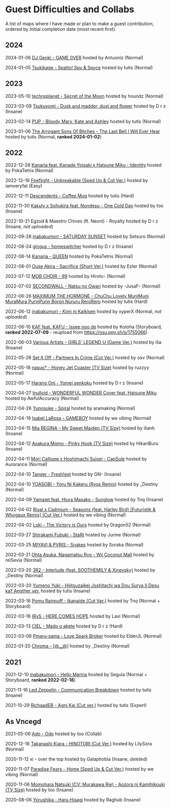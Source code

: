 # Guest Difficulties and Collabs

A list of maps where I have made or plan to make a guest contribution, ordered by initial completion date (most recent first).

## 2024

2024-01-06 [DJ Genki - GAME 0VER](https://osu.ppy.sh/b/4442435) hosted by Antuoniz (Normal)

2024-01-05 [Tsukikage - Spatto! Spy & Spyce](https://osu.ppy.sh/b/4441563) hosted by tutis (Normal)

## 2023

2023-05-10 [technoplanet - Secret of the Moon](https://osu.ppy.sh/b/4134840) hosted by houndz (Normal)

2023-03-08 [Tsukuyomi - Dusk and madder, dust and flower](https://osu.ppy.sh/b/4045801) hosted by D r z (Insane)

2023-02-14 [PUP - Bloody Mary, Kate and Ashley](https://osu.ppy.sh/b/4014006) hosted by tutis (Normal)

2023-01-06 [The Arrogant Sons Of Bitches - The Last Bell I Will Ever Hear](https://osu.ppy.sh/b/3957557) hosted by tutis (Normal, **ranked 2024-01-02**)

## 2022

2022-12-28 [Kanaria feat. Kanade Yoisaki x Hatsune Miku - Identity](https://osu.ppy.sh/b/3945443) hosted by PokaTetris (Normal)

2022-12-16 [Fireflight - Unbreakable (Sped Up & Cut Ver.)](https://osu.ppy.sh/b/3927285) hosted by iamveryfat (Easy)

2022-12-11 [Descendents - Coffee Mug](https://osu.ppy.sh/b/3920609) hosted by tutis (Hard)

2022-11-30 [Kakuly x Sohukira feat. Nondesu - One Cold Day](https://osu.ppy.sh/b/3905862) hosted by too (Insane)

2022-10-21 Egzod & Maestro Chives (ft. Neoni) - Royalty hosted by D r z (Insane, *not uploaded*)

2022-09-28 [inabakumori - SATURDAY SUNSET](https://osu.ppy.sh/b/3817128) hosted by Setsuro (Normal)

2022-08-24 [gingus - homeswitcher](https://osu.ppy.sh/b/3769709) hosted by D r z (Insane)

2022-08-14 [Kanaria - QUEEN](https://osu.ppy.sh/b/3752851) hosted by PokaTetris (Normal)

2022-08-01 [Ouse Akira - Sacrifice (Short Ver.)](https://osu.ppy.sh/b/3732624) hosted by Ezler (Normal)

2022-07-12 [MOB CHOIR - 99](https://osu.ppy.sh/b/3702851) hosted by Hiroto- (Normal)

2022-07-02 [SECONDWALL - Natsu no Owari](https://osu.ppy.sh/b/3686753) hosted by -JusaF- (Normal)

2022-06-26 [MAXIMUM THE HORMONE - ChuChu Lovely MuniMuni MuraMura PurinPurin Boron Nururu ReroRero](https://osu.ppy.sh/b/3682373) hosted by tutis (Hard)

2022-06-12 [inabakumori - Kimi ni Kaikisen](https://osu.ppy.sh/s/1725714) hosted by xyperX (Normal, *not uploaded*)

2022-06-10 [KAF feat. KAFU - Issee noo de](https://osu.ppy.sh/s/1782440) hosted by Kotoha (Storyboard, **ranked 2022-07-09** - reupload from https://osu.ppy.sh/s/1755066)

2022-06-03 [Various Artists - GIRLS' LEGEND U (Game Ver.)](https://osu.ppy.sh/b/3641662) hosted by ilia (Insane)

2022-05-28 [Set It Off - Partners In Crime (Cut Ver.)](https://osu.ppy.sh/b/3631267) hosted by osv (Normal)

2022-05-18 [nasuo* - Honey Jet Coaster (TV Size)](https://osu.ppy.sh/b/3615818) hosted by ruzzyy (Normal)

2022-05-17 [Harano Oni - Yomei senkoku](https://osu.ppy.sh/b/3615901) hosted by D r z (Insane)

2022-04-27 [Inulloid - WONDERFUL WONDER Cover feat. Hatsune Miku](https://osu.ppy.sh/b/3586917) hosted by AwfulAccuracy (Normal)

2022-04-26 [Yunosuke - Spiral](https://osu.ppy.sh/b/3584229) hosted by aramaking (Normal)

2022-04-19 [Isabel LaRosa - GAMEBOY](https://osu.ppy.sh/b/3572687) hosted by we vibing (Normal)

2022-04-15 [Mia REGINA - My Sweet Maiden (TV Size)](https://osu.ppy.sh/b/3564964) hosted by ilianh (Insane)

2022-04-12 [Asakura Momo - Pinky Hook (TV Size)](https://osu.ppy.sh/b/3760803) hosted by HikariBuru (Insane)

2022-04-11 [Mori Calliope x Hoshimachi Suisei - CapSule](https://osu.ppy.sh/b/3557356) hosted by Aurorance (Normal)

2022-04-10 [Tanger - Fresh!est](https://osu.ppy.sh/b/3555362) hosted by GN- (Insane)

2022-04-10 [YOASOBI - Yoru Ni Kakeru (Ryox Remix)](https://osu.ppy.sh/b/3555441) hosted by _Destiny (Normal)

2022-04-09 [Yamajet feat. Hiura Masako - Sunglow](https://osu.ppy.sh/b/3552325) hosted by Tnq (Insane)

2022-04-02 [Rival x Cadmium - Seasons (feat. Harley Bird) [Futuristik & Whogaux Remix] (Cut Ver.)](https://osu.ppy.sh/b/3542073) hosted by we vibing (Normal)

2022-04-02 [Loki - The Victory is Ours](https://osu.ppy.sh/b/3543627) hosted by Dragon52 (Normal)

2022-03-27 [Shirakami Fubuki - StaRt](https://osu.ppy.sh/b/3533620) hosted by Jurme (Normal)

2022-03-25 [MIYAVI & PVRIS - Snakes](https://osu.ppy.sh/b/3529213) hosted by Soraka (Normal)

2022-03-21 [Ohta Asuka, Nagamatsu Ryo - Wii Coconut Mall](https://osu.ppy.sh/b/3524414) hosted by reiSevia (Normal)

2022-03-20 [3R2 - Interlude (feat. SOOTHEMILY & Xinevsky)](https://osu.ppy.sh/b/3710567) hosted by _Destiny (Normal)

2022-03-20 [Yumeno Yuki - Hijitsuzaikei Joshitachi wa Dou Surya Ii Desu ka? Another ver.](https://osu.ppy.sh/b/3522426) hosted by tutis (Insane)

2022-03-16 [Pomu Rainpuff - Ikanaide (Cut Ver.)](https://osu.ppy.sh/b/3516484) hosted by Tnq (Normal + Storyboard)

2022-03-16 [IRyS - HERE COMES HOPE](https://osu.ppy.sh/b/3517237) hosted by Lavi (Normal)

2022-03-13 [CIEL - Mado o akete](https://osu.ppy.sh/b/3512130) hosted by D r z (Hard)

2022-03-06 [Pmaru-sama - Love Spark Broker](https://osu.ppy.sh/b/3505824) hosted by ElderJL (Normal)

2022-01-20 [Chroma - [@__@]](https://osu.ppy.sh/b/3431259) hosted by _Destiny (Normal)

## 2021

2021-12-10 [inabakumori - Hello Marina](https://osu.ppy.sh/b/3364074) hosted by Segula (Normal + Storyboard, **ranked 2022-02-18**)

2021-11-16 [Led Zeppelin - Communication Breakdown](https://osu.ppy.sh/b/3326006) hosted by tutis (Insane)

2021-10-29 [RichaadEB - Agni Kai (Cut ver.)](https://osu.ppy.sh/b/3595709) hosted by tutis (Expert)

## As Vncegd

2021-05-06 [Ado - Odo](https://osu.ppy.sh/b/2977341) hosted by too (Collab)

2020-12-16 [Takanashi Kiara - HINOTORI (Cut Ver.)](https://osu.ppy.sh/b/2743526) hosted by LilySora (Normal)

2020-11-12 xi - over the top hosted by Galaphobia (Insane, *deleted*)

2020-11-07 [Paradise Fears - Home (Sped Up & Cut Ver.)](https://osu.ppy.sh/b/2688469) hosted by we vibing (Normal)

2020-11-06 [Momohara Natsuki (CV: Murakawa Rie) - Aozora ni Kamihikouki (TV Size)](https://osu.ppy.sh/b/2686973) hosted by too (Insane)

2020-08-06 [Yorushika - Haru Hisagi](https://osu.ppy.sh/b/2559000) hosted by Raghub (Insane)